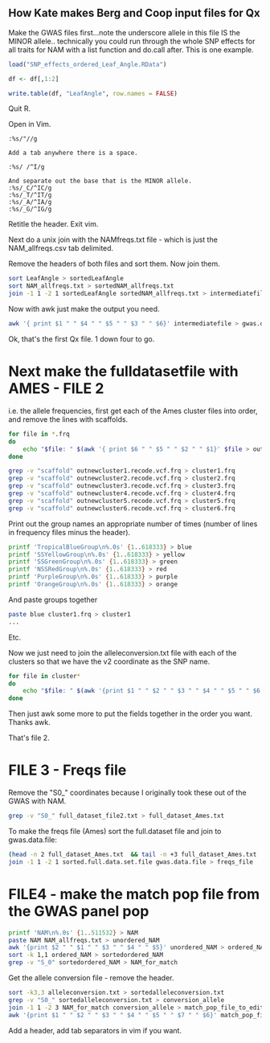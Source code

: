 ## How Kate makes Berg and Coop input files for Qx

Make the GWAS files first...note the underscore allele in this file IS the MINOR allele.. technically you could run through the whole SNP effects for all traits for NAM with a list function and do.call after. This is one example.
```R
load("SNP_effects_ordered_Leaf_Angle.RData")

df <- df[,1:2]

write.table(df, "LeafAngle", row.names = FALSE)

```

Quit R.

Open in Vim. 
```vim
:%s/"//g

Add a tab anywhere there is a space.

:%s/ /^I/g

And separate out the base that is the MINOR allele.
:%s/_C/^IC/g
:%s/_T/^IT/g
:%s/_A/^IA/g
:%s/_G/^IG/g
```
Retitle the header. Exit vim.

Next do a unix join with the NAMfreqs.txt file - which is just the NAM_allfreqs.csv tab delimited.

Remove the headers of both files and sort them. Now join them.


```bash
sort LeafAngle > sortedLeafAngle
sort NAM_allfreqs.txt > sortedNAM_allfreqs.txt
join -1 1 -2 1 sortedLeafAngle sortedNAM_allfreqs.txt > intermediatefile
```

Now with awk just make the output you need. 

```bash
awk '{ print $1 " " $4 " " $5 " " $3 " " $6}' intermediatefile > gwas.data.file
```

Ok, that's the first Qx file. 1 down four to go.

# Next make the fulldatasetfile with AMES - FILE 2

i.e. the allele frequencies, first get each of the Ames cluster files into order, and remove the lines with scaffolds.


``` bash
for file in *.frq
do
	echo "$file: " $(awk '{ print $6 " " $5 " " $2 " " $1}' $file > out$file)
done

grep -v "scaffold" outnewcluster1.recode.vcf.frq > cluster1.frq
grep -v "scaffold" outnewcluster2.recode.vcf.frq > cluster2.frq
grep -v "scaffold" outnewcluster3.recode.vcf.frq > cluster3.frq
grep -v "scaffold" outnewcluster4.recode.vcf.frq > cluster4.frq
grep -v "scaffold" outnewcluster5.recode.vcf.frq > cluster5.frq
grep -v "scaffold" outnewcluster6.recode.vcf.frq > cluster6.frq
```

Print out the group names an appropriate number of times (number of lines in frequency files minus the header).
```bash
printf 'TropicalBlueGroup\n%.0s' {1..618333} > blue
printf 'SSYellowGroup\n%.0s' {1..618333} > yellow
printf 'SSGreenGroup\n%.0s' {1..618333} > green
printf 'NSSRedGroup\n%.0s' {1..618333} > red
printf 'PurpleGroup\n%.0s' {1..618333} > purple
printf 'OrangeGroup\n%.0s' {1..618333} > orange
```

And paste groups together
```bash
paste blue cluster1.frq > cluster1
...
```
Etc. 


Now we just need to join the alleleconversion.txt file with each of the clusters so that we have the v2 coordinate as the SNP name.
``` bash
for file in cluster*
do
	echo "$file: " $(awk '{print $1 " " $2 " " $3 " " $4 " " $5 " " $6 " " $7 " " $7"_"$6}' $file > out$file)
done
```

Then just awk some more to put the fields together in the order you want. Thanks awk.

That's file 2.

# FILE 3 - Freqs file

Remove the "S0_" coordinates because I originally took these out of the GWAS with NAM.

```bash
grep -v "S0_" full_dataset_file2.txt > full_dataset_Ames.txt
```

To make the freqs file (Ames) sort the full.dataset file and join to gwas.data.file:

```bash
(head -n 2 full_dataset_Ames.txt  && tail -n +3 full_dataset_Ames.txt | sort) > sorted.full.data.set.file
join -1 1 -2 1 sorted.full.data.set.file gwas.data.file > freqs_file
```

# FILE4 - make the match pop file from the GWAS panel pop

```bash
printf 'NAM\n%.0s' {1..511532} > NAM
paste NAM NAM_allfreqs.txt > unordered_NAM
awk '{print $2 " " $1 " " $3 " " $4 " " $5}' unordered_NAM > ordered_NAM
sort -k 1,1 ordered_NAM > sortedordered_NAM
grep -v "S_0" sortedordered_NAM > NAM_for_match
```

Get the allele conversion file - remove the header.

```bash
sort -k3,3 alleleconversion.txt > sortedalleleconversion.txt
grep -v "S0_" sortedalleleconversion.txt > conversion_allele
join -1 1 -2 3 NAM_for_match conversion_allele > match_pop_file_to_edit
awk '{print $1 " " $2 " " $3 " " $4 " " $5 " " $7 " " $6}' match_pop_file_to_edit > match_pop_file
```

Add a header, add tab separators in vim if you want.
